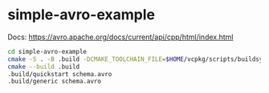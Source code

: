 # simple-avro-example

Docs: https://avro.apache.org/docs/current/api/cpp/html/index.html

```sh
cd simple-avro-example
cmake -S . -B .build -DCMAKE_TOOLCHAIN_FILE=$HOME/vcpkg/scripts/buildsystems/vcpkg.cmake -G Ninja
cmake --build .build
.build/quickstart schema.avro
.build/generic schema.avro
```
